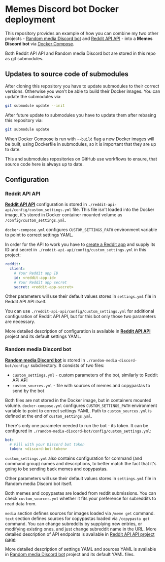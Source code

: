 # Memes Discord bot Docker deployment

This repository provides an example of how you can combine my two other projects - [Random media Discord bot](https://github.com/Electronic-Mango/random-media-discord-bot) and [Reddit API API](https://github.com/Electronic-Mango/reddit-api-api) - into a **Memes Discord bot** via [Docker Compose](https://docs.docker.com/compose/).

Both Reddit API API and Random media Discord bot are stored in this repo as git submodules.



## Updates to source code of submodules

After cloning this repository you have to update submodules to their correct versions.
Otherwise you won't be able to build their Docker images.
You can update the submodules via:

```bash
git submodule update --init
```

After future update to submodules you have to update them after rebasing this repository via:

```bash
git submodule update
```

When Docker Compose is run with `--build` flag a new Docker images will be built, using Dockerfile in submodules, so it is important that they are up to date.

This and submodules repositories on GitHub use workflows to ensure, that source code here is always up to date.



## Configuration

### Reddit API API

[**Reddit API API**](https://github.com/Electronic-Mango/reddit-api-api) configuration is stored in `./reddit-api-api/config/custom_settings.yml` file.
This file isn't loaded into the Docker image, it's stored in Docker container mounted volume as `/config/custom_settings.yml`.

`docker-compose.yml` configures `CUSTOM_SETTINGS_PATH` environment variable to point to correct settings YAML.

In order for the API to work you have to [create a Reddit app](https://old.reddit.com/prefs/apps/) and supply its ID and secret in `./reddit-api-api/config/custom_settings.yml` in this project:

```yaml
reddit:
  client:
    # Your Reddit app ID
    id: <reddit-app-id>
    # Your Reddit app secret
    secret: <reddit-app-secret>
```

Other parameters will use their default values stores in `settings.yml` file in Reddit API API itself.

You can use `./reddit-api-api/config/custom_settings.yml` for additional configuration of Reddit API API, but for this bot only those two parameters are necessary.

More detailed description of configuration is available in [**Reddit API API**](https://github.com/Electronic-Mango/reddit-api-api) project and its default settings YAML.


### Random media Discord bot

[**Random media Discord bot**](https://github.com/Electronic-Mango/random-media-discord-bot) is stored in `./random-media-discord-bot/config/` subdirectory.
It consists of two files:

 * `custom_settings.yml` - custom parameters of the bot, similarly to Reddit API API
 * `custom_sources.yml` - file with sources of memes and copypastas to send by the bot

Both files are not stored in the Docker image, but in containers mounted volume.
`docker-compose.yml` configures `CUSTOM_SETTINGS_PATH` environment variable to point to correct settings YAML.
Path to `custom_sources.yml` is defined at the end of `custom_settings.yml`.

There's only one parameter needed to run the bot - its token.
It can be configured in `./random-media-discord-bot/config/custom_settings.yml`:

```yaml
bot:
  # Fill with your Discord bot token
  token: <discord-bot-token>
```

`custom_settings.yml` also contains configuration for command (and command group) names and descriptions, to better match the fact that it's going to be sending back memes and copypastas.

Other parameters will use their default values stores in `settings.yml` file in Random media Discord bot itself.

Both memes and copypastas are loaded from reddit submissions.
You can check `custom_sources.yml` whether it fits your preference for subreddits to read data from.

`media` section defines sources for images loaded via `/meme get` command.
`text` section defines sources for copypastas loaded via `/copypasta get` command.
You can change subreddits by supplying new entries, or modifying existing ones, and just change subreddit name in the URL.
More detailed description of API endpoints is available in [Reddit API API project page](https://github.com/Electronic-Mango/reddit-api-api).

More detailed description of settings YAML and sources YAML is available in [Random media Discord bot](https://github.com/Electronic-Mango/random-media-discord-bot) project and its default YAML files.
